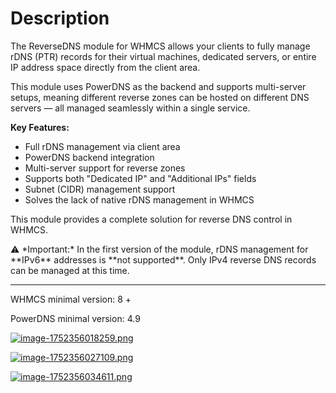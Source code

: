 # Description

The ReverseDNS module for WHMCS allows your clients to fully manage rDNS (PTR) records for their virtual machines, dedicated servers, or entire IP address space directly from the client area.

This module uses PowerDNS as the backend and supports multi-server setups, meaning different reverse zones can be hosted on different DNS servers — all managed seamlessly within a single service.

**Key Features:**

- Full rDNS management via client area
- PowerDNS backend integration
- Multi-server support for reverse zones
- Supports both "Dedicated IP" and "Additional IPs" fields
- Subnet (CIDR) management support
- Solves the lack of native rDNS management in WHMCS

This module provides a complete solution for reverse DNS control in WHMCS.

<p class="callout danger">⚠️ *Important:*  
In the first version of the module, rDNS management for **IPv6** addresses is **not supported**.  
Only IPv4 reverse DNS records can be managed at this time.</p>



- - - - - -

<p class="callout warning">WHMCS minimal version: 8 +</p>

<p class="callout warning">PowerDNS minimal version: 4.9</p>

[![image-1752356018259.png](https://doc.puq.info/uploads/images/gallery/2025-07/scaled-1680-/image-1752356018259.png)](https://doc.puq.info/uploads/images/gallery/2025-07/image-1752356018259.png)

[![image-1752356027109.png](https://doc.puq.info/uploads/images/gallery/2025-07/scaled-1680-/image-1752356027109.png)](https://doc.puq.info/uploads/images/gallery/2025-07/image-1752356027109.png)

[![image-1752356034611.png](https://doc.puq.info/uploads/images/gallery/2025-07/scaled-1680-/image-1752356034611.png)](https://doc.puq.info/uploads/images/gallery/2025-07/image-1752356034611.png)